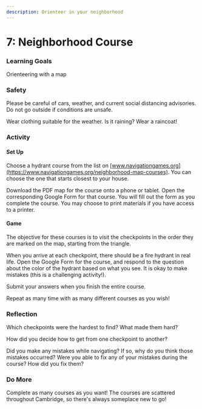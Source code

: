 ```yaml
---
description: Orienteer in your neighborhood
---
```


# 7: Neighborhood Course

### Learning Goals

Orienteering with a map

### Safety

Please be careful of cars, weather, and current social distancing advisories. Do not go outside if conditions are unsafe. 

Wear clothing suitable for the weather. Is it raining? Wear a raincoat!

### Activity

#### Set Up

Choose a hydrant course from the list on [www.navigationgames.org](https://www.navigationgames.org/neighborhood-map-courses). You can choose the one that starts closest to your house.

Download the PDF map for the course onto a phone or tablet. Open the corresponding Google Form for that course. You will fill out the form as you complete the course. You may choose to print materials if you have access to a printer.

#### Game

The objective for these courses is to visit the checkpoints in the order they are marked on the map, starting from the triangle.

When you arrive at each checkpoint, there should be a fire hydrant in real life. Open the Google Form for the course, and respond to the question about the color of the hydrant based on what you see. It is okay to make mistakes \(this is a challenging activity!\).

Submit your answers when you finish the entire course.

Repeat as many time with as many different courses as you wish!

### Reflection

Which checkpoints were the hardest to find? What made them hard?

How did you decide how to get from one checkpoint to another?

Did you make any mistakes while navigating? If so, why do you think those mistakes occurred? Were you able to fix any of your mistakes during the course? How did you fix them?

### Do More

Complete as many courses as you want! The courses are scattered throughout Cambridge, so there's always someplace new to go!

